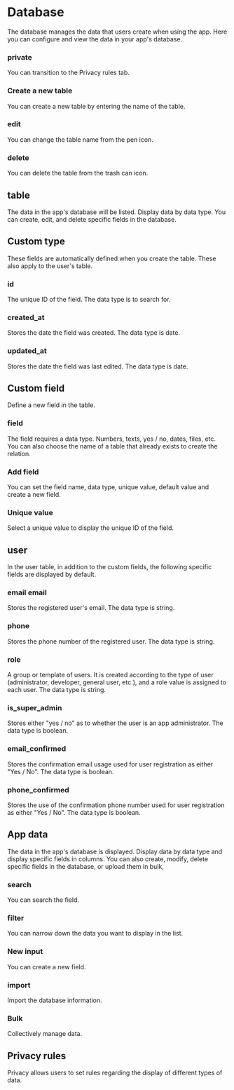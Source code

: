 # Database

The database manages the data that users create when using the app. Here you can configure and view the data in your app\'s database.

### private

You can transition to the Privacy rules tab.

### Create a new table

You can create a new table by entering the name of the table.

### edit

You can change the table name from the pen icon.

### delete

You can delete the table from the trash can icon.

## table

The data in the app\'s database will be listed. Display data by data type. You can create, edit, and delete specific fields in the database.

## Custom type

These fields are automatically defined when you create the table. These also apply to the user\'s table.

### id

The unique ID of the field. The data type is to search for.

### created_at

Stores the date the field was created. The data type is date.

### updated_at

Stores the date the field was last edited. The data type is date.

## Custom field

Define a new field in the table.

### field

The field requires a data type. Numbers, texts, yes / no, dates, files, etc. You can also choose the name of a table that already exists to create the relation.

### Add field

You can set the field name, data type, unique value, default value and create a new field.

### Unique value

Select a unique value to display the unique ID of the field.

## user

In the user table, in addition to the custom fields, the following specific fields are displayed by default.

### email email

Stores the registered user\'s email. The data type is string.

### phone

Stores the phone number of the registered user. The data type is string.

### role

A group or template of users. It is created according to the type of user (administrator, developer, general user, etc.), and a role value is assigned to each user. The data type is string.

### is_super_admin

Stores either \"yes / no\" as to whether the user is an app administrator. The data type is boolean.

### email_confirmed

Stores the confirmation email usage used for user registration as either \"Yes / No\". The data type is boolean.

### phone_confirmed

Stores the use of the confirmation phone number used for user registration as either \"Yes / No\". The data type is boolean.

## App data

The data in the app\'s database is displayed. Display data by data type and display specific fields in columns. You can also create, modify, delete specific fields in the database, or upload them in bulk,

### search

You can search the field.

### filter

You can narrow down the data you want to display in the list.

### New input

You can create a new field.

### import

Import the database information.

### Bulk

Collectively manage data.

## Privacy rules

Privacy allows users to set rules regarding the display of different types of data.

### 
